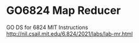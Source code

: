 # GO6824 Map Reducer
GO DS for 6824 MIT 
Instructions
http://nil.csail.mit.edu/6.824/2021/labs/lab-mr.html
